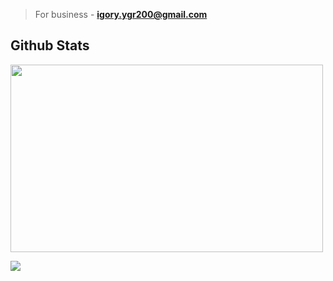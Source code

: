 > For business - **igory.ygr200@gmail.com**

## Github Stats
<img src="https://github-stats-glaukiol1.vercel.app/api/?username=Blueberryy" width=500 height=300 />

![](https://komarev.com/ghpvc/?username=Blueberryy)
